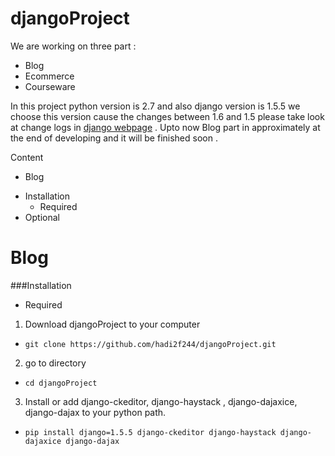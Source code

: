 djangoProject
=============

We are working on three  part :

* Blog
* Ecommerce
* Courseware

In this project python version is 2.7 and also django version is 1.5.5 we choose this version cause the changes between 1.6 and 1.5 please take look at change logs in [django webpage]( https://www.djangoproject.com/ ) . Upto now Blog part in approximately at the end of developing and it will be finished soon .

Content

* Blog
 - Installation
   - Required
 - Optional
 

Blog
================

###Installation

* Required

1. Download djangoProject to your computer
  - ```git clone https://github.com/hadi2f244/djangoProject.git```
2. go to directory
  - ```cd djangoProject```
3. Install or add django-ckeditor, django-haystack , django-dajaxice, django-dajax to your python path.
  - ``` pip install django=1.5.5 django-ckeditor django-haystack django-dajaxice django-dajax ```



